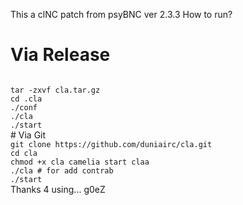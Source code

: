 This a clNC patch from psyBNC ver 2.3.3
How to run?
# Via Release
<code>
tar -zxvf cla.tar.gz
cd .cla
./conf <ident> <port>
./cla
./start
</code>
# Via Git
<code>
git clone https://github.com/duniairc/cla.git
cd cla 
chmod +x cla camelia start claa
./cla # for add contrab
./start
</code>
Thanks 4 using...
g0eZ
